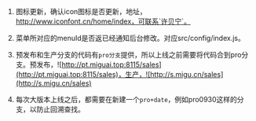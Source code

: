 1. 图标更新，确认icon图标是否更新，地址，http://www.iconfont.cn/home/index，可联系`许贝宁`。

2. 菜单所对应的menuId是否返已经通知后台修改。对应src/config/index.js。

3. 预发布和生产分支的代码有`pro分支`提供，所以上线之前需要将代码合到pro分支。预发布，![http://pt.miguai.top:8115/sales](http://pt.miguai.top:8115/sales)，生产，![http://s.migu.cn/sales](http://s.migu.cn/sales)

4. 每次大版本上线之后，都需要在新建一个`pro+date`，例如pro0930这样的分支，以防止回溯查找。